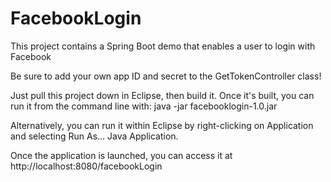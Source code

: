 # FacebookLogin
This project contains a Spring Boot demo that enables a user to login with Facebook

Be sure to add your own app ID and secret to the GetTokenController class!

Just pull this project down in Eclipse, then build it. Once it's built, you can run it from the command line with:
java -jar facebooklogin-1.0.jar

Alternatively, you can run it within Eclipse by right-clicking on Application and selecting Run As... Java Application.

Once the application is launched, you can access it at http://localhost:8080/facebookLogin
